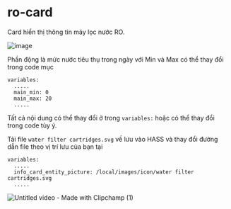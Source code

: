 # ro-card
Card hiển thị thông tin máy lọc nước RO.

![image](https://github.com/user-attachments/assets/8f20d532-24ef-4968-abf9-a402a77811fb)

Phần động là mức nước tiêu thụ trong ngày với Min và Max có thể thay đổi trong code mục
```
variables:
  .....
  main_min: 0
  main_max: 20
  .....
```
Tất cả nội dung có thể thay đổi ở trong ```variables:``` hoặc có thể thay đổi trong code tùy ý.

Tải file ```water filter cartridges.svg``` về lưu vào HASS và thay đổi đường dẫn file theo vị trí lưu của bạn tại
```
variables:
  .....
  info_card_entity_picture: /local/images/icon/water filter cartridges.svg
  .....
```

![Untitled video - Made with Clipchamp (1)](https://github.com/user-attachments/assets/acc3eaa1-2bb4-4322-85ad-21db8bffee18)
